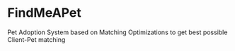 # FindMeAPet
 Pet Adoption System based on Matching Optimizations to get best possible Client-Pet matching
